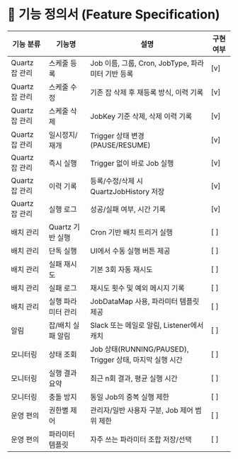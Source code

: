 # 📌 기능 정의서 (Feature Specification)

| 기능 분류 | 기능명 | 설명 | 구현 여부 |
|-----------|--------|------|-------|
| Quartz 잡 관리 | 스케줄 등록 | Job 이름, 그룹, Cron, JobType, 파라미터 기반 등록 | [v]   |
| Quartz 잡 관리 | 스케줄 수정 | 기존 잡 삭제 후 재등록 방식, 이력 기록 | [v]   |
| Quartz 잡 관리 | 스케줄 삭제 | JobKey 기준 삭제, 삭제 이력 기록 | [v]   |
| Quartz 잡 관리 | 일시정지/재개 | Trigger 상태 변경 (PAUSE/RESUME) | [v]   |
| Quartz 잡 관리 | 즉시 실행 | Trigger 없이 바로 Job 실행 | [v]   |
| Quartz 잡 관리 | 이력 기록 | 등록/수정/삭제 시 QuartzJobHistory 저장 | [v]   |
| Quartz 잡 관리 | 실행 로그 | 성공/실패 여부, 시간 기록 | [v]   |
| 배치 관리 | Quartz 기반 실행 | Cron 기반 배치 트리거 실행 | [ ]   |
| 배치 관리 | 단독 실행 | UI에서 수동 실행 버튼 제공 | [ ]   |
| 배치 관리 | 실패 재시도 | 기본 3회 자동 재시도 | [ ]   |
| 배치 관리 | 실패 로그 | 재시도 횟수 및 예외 메시지 기록 | [ ]   |
| 배치 관리 | 실행 파라미터 관리 | JobDataMap 사용, 파라미터 템플릿 제공 | [ ]   |
| 알림 | 잡/배치 실패 알림 | Slack 또는 메일로 알림, Listener에서 캐치 | [ ]   |
| 모니터링 | 상태 조회 | Job 상태(RUNNING/PAUSED), Trigger 상태, 마지막 실행 시간 | [ ]   |
| 모니터링 | 실행 결과 요약 | 최근 n회 결과, 평균 실행 시간 | [ ]   |
| 모니터링 | 충돌 방지 | 동일 Job의 중복 실행 제한 | [ ]   |
| 운영 편의 | 권한별 제어 | 관리자/일반 사용자 구분, Job 제어 범위 제한 | [ ]   |
| 운영 편의 | 파라미터 템플릿 | 자주 쓰는 파라미터 조합 저장/선택 | [ ]   |
